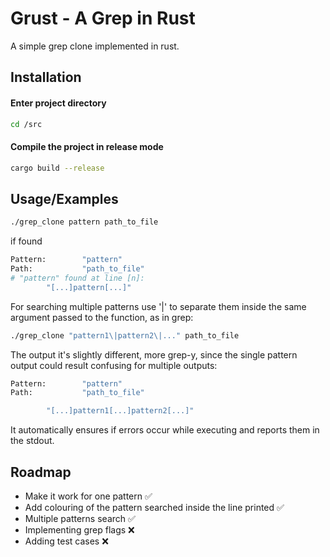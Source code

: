 
# Grust - A Grep in Rust

A simple grep clone implemented in rust.


## Installation

#### Enter project directory
```bash
cd /src
```
#### Compile the project in release mode
```bash
cargo build --release
```
    
## Usage/Examples

```bash
./grep_clone pattern path_to_file
```
if found
```bash
Pattern:        "pattern"
Path:           "path_to_file"
# "pattern" found at line [n]:
        "[...]pattern[...]"
```

For searching multiple patterns use '\|' to separate them inside the same argument passed to the function, as in grep:
```bash
./grep_clone "pattern1\|pattern2\|..." path_to_file
```
The output it's slightly different, more grep-y, since the single pattern output could result confusing for multiple outputs:
```bash
Pattern:        "pattern"
Path:           "path_to_file"

        "[...]pattern1[...]pattern2[...]"
```


It automatically ensures if errors occur while executing and reports them in the stdout.

## Roadmap

- Make it work for one pattern ✅
- Add colouring of the pattern searched inside the line printed ✅
- Multiple patterns search ✅
- Implementing grep flags ❌
- Adding test cases ❌
